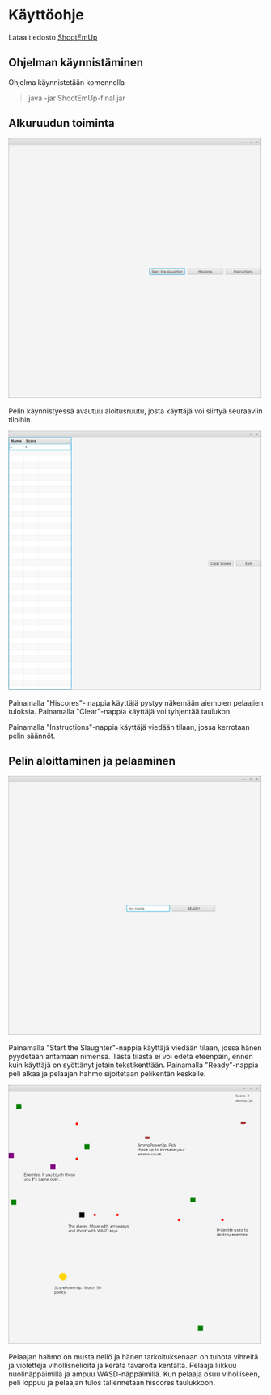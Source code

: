 # Käyttöohje

Lataa tiedosto [ShootEmUp](https://github.com/jupste/otm-harjoitustyo/releases/tag/viikko7)

## Ohjelman käynnistäminen

Ohjelma käynnistetään komennolla

>java -jar ShootEmUp-final.jar

## Alkuruudun toiminta

![aloitusruutu](https://github.com/jupste/otm-harjoitustyo/blob/master/dokumentointi/starting-screen.png)

Pelin käynnistyessä avautuu aloitusruutu, josta käyttäjä voi siirtyä seuraaviin tiloihin.

![hiscores](https://github.com/jupste/otm-harjoitustyo/blob/master/dokumentointi/hiscorescreen.png)

Painamalla "Hiscores"- nappia käyttäjä pystyy näkemään aiempien pelaajien tuloksia. Painamalla "Clear"-nappia käyttäjä voi tyhjentää taulukon.

Painamalla "Instructions"-nappia käyttäjä viedään tilaan, jossa kerrotaan pelin säännöt.


## Pelin aloittaminen ja pelaaminen
![start](https://github.com/jupste/otm-harjoitustyo/blob/master/dokumentointi/start.png)

Painamalla "Start the Slaughter"-nappia käyttäjä viedään tilaan, jossa hänen pyydetään antamaan nimensä. Tästä tilasta ei voi edetä eteenpäin, ennen kuin käyttäjä on syöttänyt jotain tekstikenttään. Painamalla "Ready"-nappia peli alkaa ja pelaajan hahmo sijoitetaan pelikentän keskelle.

![gameplay](https://github.com/jupste/otm-harjoitustyo/blob/master/dokumentointi/gameplay.png)

Pelaajan hahmo on musta neliö ja hänen tarkoituksenaan on tuhota vihreitä ja violetteja vihollisneliöitä ja kerätä tavaroita kentältä. Pelaaja liikkuu nuolinäppäimillä ja ampuu WASD-näppäimillä. Kun pelaaja osuu viholliseen, peli loppuu ja pelaajan tulos tallennetaan hiscores taulukkoon. 

